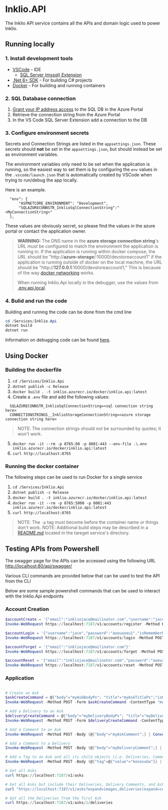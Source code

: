 # Inklio.API
The Inklio API service contains all the APIs and domain logic used to power Inklio.

## Running locally

### 1. Install development tools

* [VSCode](https://code.visualstudio.com/) - IDE
  * [SQL Server (mssql) Extension](https://github.com/microsoft/vscode-mssql)
* [.Net 6+ SDK](https://dotnet.microsoft.com/en-us/download/visual-studio-sdks) - For building C# projects
* [Docker](https://docs.docker.com/get-docker/) - For building and running containers

### 2. SQL Database connection

1. [Grant your IP address access](https://learn.microsoft.com/en-us/azure/azure-sql/database/network-access-controls-overview?view=azuresql#allow-azure-services) to the SQL DB in the Azure Portal
2. Retrieve the connection string from the Azure Portal
3. In the VS Code SQL Server Extension add a connection to the DB 

### 3. Configure environment secrets

Secrets and Connection Strings are listed in the `appsettings.json`. These secrets should **not** be set in the `appsettings.json`, but should instead be set as environment variables.

The environment variables only need to be set when the application is running, so the easiest way to set them is by configuring the `env` values in the `.vscode/launch.json` that is automatically created by VSCode when trying to run/debug the app locally.

Here is an example.

```
  "env": {
      "ASPNETCORE_ENVIRONMENT": "Development",
      "SQLAZURECONNSTR_InklioSqlConnectionString":"<MyConnectionString>"
  },
```

These values are obviously secret, so please find the values in the azure portal or contact the application owner.

> **WARNING:** The DNS name in the **azure storage connection string**'s URL *must* be configured to match the environment the application is running in. If the application is running within docker compose, the URL should be "http://**azure-storage**/:10000/devstoreaccount1" if the application is running outside of docker on the local machine, the URL should be "http://**127.0.0.1**:10000/devstoreaccount1;" This is because of the way [docker networking](https://docs.docker.com/compose/networking/) works.
>
> When running Inklio.Api locally in the debugger, use the values from [.env.api.local](./.env.api.local).

### 4. Bulid and run the code

Building and running the code can be done from the cmd line 
```powershell
cd /Services/Inklio.Api
dotnet build
dotnet run
```

Information on debugging code can be found [here](https://code.visualstudio.com/docs/editor/debugging).

## Using Docker

### Building the dockerfile

1. `cd /Services/Inklio.Api`
2. `dotnet publish -c Release`
3. `docker build . -t inklio.azurecr.io/docker/inklio.api:latest`
4. Create a `.env` file and add the following values:
```
  SQLAZURECONNSTR_InklioSqlConnectionString=<sql connection string here>
  CONNECTIONSTRINGS__InklioStorageConnectionString=<azure storage connection string here>
```
> NOTE: The connection strings should not be surrounded by quotes; it won't work.
5. `docker run -it --rm -p 8765:80 -p 8001:443 --env-file .\.env inklio.azurecr.io/docker/inklio.api:latest`
6. `curl http://localhost:8765`

### Running the docker container

The following steps can be used to run Docker for a single service

1. `cd /Services/Inklio.Api`
2. `dotnet publish -c Release`
3. `docker build . -t inklio.azurecr.io/docker/inklio.api:latest`
4. `docker run -it --rm -p 8765:5000 -p 8001:443 inklio.azurecr.io/docker/inklio.api:latest`
5. `curl http://localhost:8765`

> NOTE: The `-p` tag must become before the container name or things don't work.
> NOTE: Additional build steps may be described in a [README.md](./inklio.api/../README.md) located in the tareget service's directory.


## Testing APIs from Powershell

The swagger page for the APIs can be accessed using the following URL [http://localhost:80/api/swagger/](http://localhost:80/api/swagger/)

Various CLI commands are provided below that can be used to test the API from the CLI

Below are some sample powershell commands that can be used to interact with the Inklio.Api endpoints

### Account Creation

``` powershell
$accountCreate = '{"email":"inkliojace@mailinator.com","username":"jace","password":"aoeuaoeu1","confirmPassword":"aoeuaoeu1"}'
Invoke-WebRequest https://localhost:7187/v1/accounts/register -Method POST -ContentType "application/json" -Body $accountCreate

$accountLogin = '{"username":"jace","password":"aoeuaoeu1","isRememberMe":false}'
Invoke-WebRequest https://localhost:7187/v1/accounts/login -Method POST -ContentType "application/json" -Body $accountLogin

$accountForget = '{"email":"inkliojace@mailinator.com"}'
Invoke-WebRequest https://localhost:7187/v1/accounts/forget -Method POST -ContentType "application/json" -Body $accountForget

$accountReset = '{"email":"inkliojace@mailinator.com","password":"aoeuaoeu1","confirmPassword":"aoeuaoeu1","code":"USE_CODE_FROM_FORGET_CALL"}'
Invoke-WebRequest https://localhost:7187/v1/accounts/reset -Method POST -ContentType "application/json" -Body $accountReset
```

### Application

```powershell

# Create an Ask
$askCreateCommand = @{"body"="myAskBodyPs"; "title"="myAskTitlePs";"isNsfw"=$true;"isNsfl"=$false;IsNsfw=$true; images=(get-item -path ./aqua.png)}
Invoke-WebRequest -Method POST -Form $askCreateCommand -ContentType "multipart/form-data" https://localhost:7187/asks

# Add a Delivery to an Ask
$deliveryCreateCommand = @{"body"="myDeliveryBodyPs"; "title"="myDeliveryTitlePs";"isNsfw"=$true;"isNsfl"=$false;IsNsfw=$true; images=(get-item -path ./aqua.png)}
Invoke-WebRequest -Method POST -Form $deliveryCreateCommand -ContentType "multipart/form-data" https://localhost:7187/v1/asks/1/deliveries

# Add a Comment to an Ask
Invoke-WebRequest -Method POST -Body (@{"body"="myAskComment";} | ConvertTo-Json) -ContentType "application/json" https://localhost:7187/v1/asks/1/comments

# Add a Comment to a Delivery
Invoke-WebRequest -Method POST -Body (@{"body"="myDeliveryComment";} | ConvertTo-Json) -ContentType "application/json" https://localhost:7187/v1/asks/1/deliveries/1/comments

# Add a Tag to an Ask and all its child objects (i.e. Deliveries, Comments)
Invoke-WebRequest -Method POST -Body (@{"tag"=@{"value"="konosuba"}} | ConvertTo-Json)  -ContentType "application/json" https://localhost:7187/v1/asks/1/tags

# Get all Asks
curl https://localhost:7187/v1/asks

# Get all Asks but include their Deliveries, Delivery Comments, and Ask Comments. (This done with OData)
curl "https://localhost:7187/v1/asks?expand=images,deliveries(expand=comments),comments"

# Get all the Deliveries from the first Ask
curl https://localhost:7187/v1/asks/1/deliveries
```